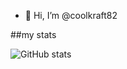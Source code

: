 - 👋 Hi, I’m @coolkraft82

##my stats

![GitHub stats](https://github-readme-stats.vercel.app/api?username=coolkraft82&show_icons=true&theme=dark)



